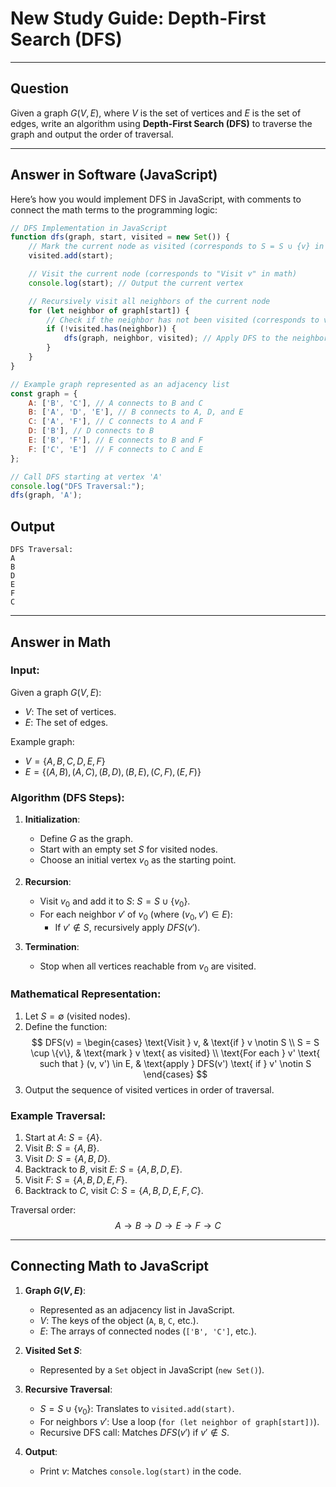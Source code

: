 # **New Study Guide: Depth-First Search (DFS)**

---

## **Question**
Given a graph $G(V, E)$, where $V$ is the set of vertices and $E$ is the set of edges, write an algorithm using **Depth-First Search (DFS)** to traverse the graph and output the order of traversal.

---

## **Answer in Software (JavaScript)**

Here’s how you would implement DFS in JavaScript, with comments to connect the math terms to the programming logic:

```javascript
// DFS Implementation in JavaScript
function dfs(graph, start, visited = new Set()) {
    // Mark the current node as visited (corresponds to S = S ∪ {v} in math)
    visited.add(start);

    // Visit the current node (corresponds to "Visit v" in math)
    console.log(start); // Output the current vertex

    // Recursively visit all neighbors of the current node
    for (let neighbor of graph[start]) {
        // Check if the neighbor has not been visited (corresponds to v' ∉ S)
        if (!visited.has(neighbor)) {
            dfs(graph, neighbor, visited); // Apply DFS to the neighbor (recursive step)
        }
    }
}

// Example graph represented as an adjacency list
const graph = {
    A: ['B', 'C'], // A connects to B and C
    B: ['A', 'D', 'E'], // B connects to A, D, and E
    C: ['A', 'F'], // C connects to A and F
    D: ['B'], // D connects to B
    E: ['B', 'F'], // E connects to B and F
    F: ['C', 'E']  // F connects to C and E
};

// Call DFS starting at vertex 'A'
console.log("DFS Traversal:");
dfs(graph, 'A');
```

## **Output**
```console
DFS Traversal:
A
B
D
E
F
C
```

---

## **Answer in Math**

### Input:
Given a graph $G(V, E)$:
- $V$: The set of vertices.
- $E$: The set of edges.

Example graph:
- $V = \{A, B, C, D, E, F\}$
- $E = \{(A, B), (A, C), (B, D), (B, E), (C, F), (E, F)\}$

### Algorithm (DFS Steps):
1. **Initialization**:
   - Define $G$ as the graph.
   - Start with an empty set $S$ for visited nodes.
   - Choose an initial vertex $v_0$ as the starting point.

2. **Recursion**:
   - Visit $v_0$ and add it to $S$: $S = S \cup \{v_0\}$.
   - For each neighbor $v'$ of $v_0$ (where $(v_0, v') \in E$):
     - If $v' \notin S$, recursively apply $DFS(v')$.

3. **Termination**:
   - Stop when all vertices reachable from $v_0$ are visited.

### Mathematical Representation:
1. Let $S = \emptyset$ (visited nodes).
2. Define the function:
   $$
   DFS(v) =
   \begin{cases} 
   \text{Visit } v, & \text{if } v \notin S \\
   S = S \cup \{v\}, & \text{mark } v \text{ as visited} \\
   \text{For each } v' \text{ such that } (v, v') \in E, & \text{apply } DFS(v') \text{ if } v' \notin S
   \end{cases}
   $$
3. Output the sequence of visited vertices in order of traversal.

### Example Traversal:
1. Start at $A$: $S = \{A\}$.
2. Visit $B$: $S = \{A, B\}$.
3. Visit $D$: $S = \{A, B, D\}$.
4. Backtrack to $B$, visit $E$: $S = \{A, B, D, E\}$.
5. Visit $F$: $S = \{A, B, D, E, F\}$.
6. Backtrack to $C$, visit $C$: $S = \{A, B, D, E, F, C\}$.

Traversal order:
$$
A \to B \to D \to E \to F \to C
$$

---

## **Connecting Math to JavaScript**

1. **Graph $G(V, E)$**:
   - Represented as an adjacency list in JavaScript.
   - $V$: The keys of the object (`A`, `B`, `C`, etc.).
   - $E$: The arrays of connected nodes (`['B', 'C']`, etc.).

2. **Visited Set $S$**:
   - Represented by a `Set` object in JavaScript (`new Set()`).

3. **Recursive Traversal**:
   - $S = S \cup \{v_0\}$: Translates to `visited.add(start)`.
   - For neighbors $v'$: Use a loop (`for (let neighbor of graph[start])`).
   - Recursive DFS call: Matches $DFS(v')$ if $v' \notin S$.

4. **Output**:
   - Print $v$: Matches `console.log(start)` in the code.
